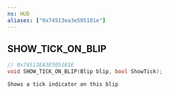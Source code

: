 ```yaml
---
ns: HUD
aliases: ["0x74513ea3e505181e"]
---
```

## SHOW_TICK_ON_BLIP

```c
// 0x74513EA3E505181E
void SHOW_TICK_ON_BLIP(Blip blip, bool ShowTick);
```

```
Shows a tick indicator on this blip
```
